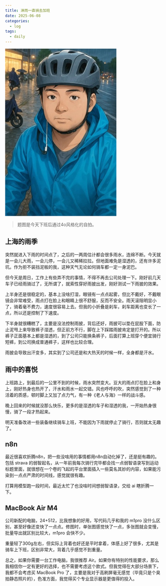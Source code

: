 ```yaml
---
title: 淋雨一直骑去加班
date: 2025-06-08 
categories:
  - log
tags: 
  - daily
---
```


![](/assets/images/20250608.jpeg)

>题图是今天下班后通过4o风格化的自拍。

## 上海的雨季

突然就进入下雨的时间点了，之后的一两周估计都会很多雨水，连绵不断。今天就是一会儿大雨，一会儿停，一会儿又稀稀拉拉。但地面难免是湿透的，还有许多泥坑。作为拒不装挡泥板的我，这种天气无论如何骑车都一定一身泥巴。

但今天是周日，工作上有些弄不完的事情，不得不再去公司处理一下。刚好前几天车子已经雨骑过了，无所谓了，就索性穿好雨披出发，刚好测试一下雨披的效果。

上半身还是很稳定的，基本上没啥打湿，眼镜有一点点起雾，但比不戴好，不戴眼镜会非常难受，雨点打在脸上和眼睛上很不舒服，反而不安全。雨天滚阻明显小了，骑着毫不费力，速度很容易上去。但我的小折叠是刹车，刹车距离也变长了一点，所以还是控制了下速度。

下半身就很糟糕了，主要是没法控制雨披，背后还好，雨披可以垫在屁股下面，防止泥甩上来导致裤子湿透，但正前方不行，脚在上下踩踏雨披肯定是打开的。所以裤子正面基本上都是湿透的，到了公司只能换条裤子，后面打算上班穿个便宜骑行短裤，到公司换成普通裤子，这样也比较合理。

雨披会导致出汗变多，其实到了公司还是和大热天的时候一样，全身都是汗水。

## 雨中的喜悦

上班路上，到最后的一公里不到的时候，雨水突然变大。豆大的雨点打在脸上和身上，刚好热身也热开了，汗水和雨水一起交错。风也呼呼的吹，突然感觉到了一种活着的质感，顿时脚上又加了点力气，有一种《老人与海》一样的战斗感。

晚上回来的时候就没那么快乐，更多的是湿透的车子和湿透的我，一开始热身很慢，骑了一段才热起来。

明天准备改进一些装备继续骑车上班，不能因为下雨就停止了骑行，否则就太无趣了。

## n8n

最近很喜欢折腾n8n，把一些没啥用的事情都用n8n自动化掉了，还是挺有趣的。包括 strava 的弱智起名，从一年前我每次骑行完毕都会找一点弱智语录写到运动标题里面，就很想在一个卷的飞起的平台里面插入一些莫名其妙的内容，如果能污染到一点点严肃的时间线，感觉就很有趣。

打算用模型跑一段时间，最近太忙了也没啥时间想弱智语录，交给 ai 瞎折腾一下。

## MacBook Air M4

公司新配的电脑，24+512，比我想象的好用，写代码几乎和我的 m1pro 没什么区别，甚至好像还变快了一点点。修图时，单张图感觉快了一点，多张图就会变慢，批量导出就区别比较大，m1pro 会快不少。

重量轻了300g左右，但实际上背着也好还是平时拿着，体感上好了很多，尤其是骑车上下班，区别非常大，背着几乎感觉不到重量。

总之，如果你需要一台工作电脑，我很推荐 Air。如果你有特别的性能要求，那么我相信你一定有更好的选择，也不需要考虑这个款式。但我觉得在大部分场景下，我都不会考虑买 MacBook Pro 了，主要是我对于高刷屏毫无感觉（毕竟只是个臭拍静态照片的），色准方面，我觉得买个专业显示器是更值得的投入。



